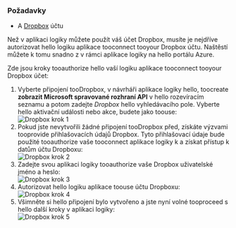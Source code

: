 ### <a name="prerequisites"></a>Požadavky
* A [Dropbox](https://www.Dropbox.com/) účtu 

Než v aplikaci logiky můžete použít váš účet Dropbox, musíte je nejdříve autorizovat hello logiku aplikace tooconnect tooyour Dropbox účtu. Naštěstí můžete k tomu snadno z v rámci aplikace logiky na hello portálu Azure. 

Zde jsou kroky tooauthorize hello vaší logiku aplikace tooconnect tooyour Dropbox účet:

1. Vyberte připojení tooDropbox, v návrháři aplikace logiky hello, toocreate **zobrazit Microsoft spravované rozhraní API** v hello rozevíracím seznamu a potom zadejte *Dropbox* hello vyhledávacího pole. Vyberte hello aktivační události nebo akce, budete jako toouse:  
   ![Dropbox krok 1](./media/connectors-create-api-dropbox/dropbox-1.png)
2. Pokud jste nevytvořili žádné připojení tooDropbox před, získáte výzvami tooprovide přihlašovacích údajů Dropbox. Tyto přihlašovací údaje bude použité tooauthorize vaše tooconnect aplikace logiky k a získat přístup k datům účtu Dropboxu:  
   ![Dropbox krok 2](./media/connectors-create-api-dropbox/dropbox-2.png)
3. Zadejte svou aplikaci logiky tooauthorize vaše Dropbox uživatelské jméno a heslo:  
   ![Dropbox krok 3](./media/connectors-create-api-dropbox/dropbox-3.png)   
4. Autorizovat hello logiku aplikace toouse účtu Dropboxu:  
   ![Dropbox krok 4](./media/connectors-create-api-dropbox/dropbox-4.png)
5. Všimněte si hello připojení bylo vytvořeno a jste nyní volné tooproceed s hello další kroky v aplikaci logiky:  
   ![Dropbox krok 5](./media/connectors-create-api-dropbox/dropbox-5.png)   

